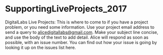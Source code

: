 # SupportingLiveProjects_2017
DigitalLabs Live Projects: This is where to come to if you have a project problem, or you need some information. Use your project email address to send a query to alicedigitallabs@gmail.com. Make your subject line concise, and use the body of the text to add detail. Alice will respond as soon as possible, with an issue number. You can find out how your issue is going by looking it up on the issues list here.
